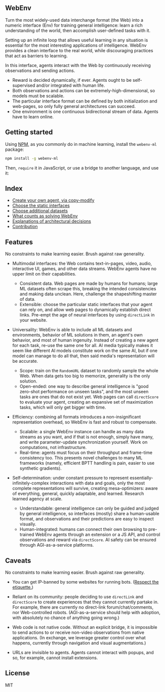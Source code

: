 ## WebEnv

Turn the most widely-used data interchange format (the Web) into a numeric interface (Env) for training general intelligence: learn a rich understanding of the world, then accomplish user-defined tasks with it.

Setting up an infinite loop that allows useful learning in any situation is essential for the most interesting applications of intelligence. WebEnv provides a clean interface to the real world, while discouraging practices that act as barriers to learning.

In this interface, agents interact with the Web by continuously receiving observations and sending actions.

- Reward is decided dynamically, if ever. Agents ought to be self-supervised and/or integrated with human life.
- Both observations and actions can be extremely-high-dimensional, so models must be scalable.
- The particular interface format can be defined by both initialization and web-pages, so only fully general architectures can succeed.
- One environment is one continuous bidirectional stream of data. Agents have to learn online.

## Getting started

Using [NPM](https://www.npmjs.com/), as you commonly do in machine learning, install the `webenv-ml` package:

```bash
npm install -g webenv-ml
```

Then, `require` it in JavaScript, or use a bridge to another language, and use it:

## Index

- [Create your own agent, via copy-modify](https://github.com/antipurity/webenv/tree/master/examples)
- [Choose the static interfaces](https://github.com/antipurity/webenv/blob/master/docs/INTERFACES.md)
- [Choose additional datasets](https://github.com/antipurity/webenv/tree/master/tools)
- [What counts as solving WebEnv](https://github.com/antipurity/webenv/blob/master/docs/AGENTS.md)
- [Explanations of architectural decisions](https://github.com/antipurity/webenv/blob/master/docs/questionable.md)
- [Contribution](https://github.com/antipurity/webenv/blob/master/docs/FUTURE.md)

## Features

No constraints to make learning easier. Brush against raw generality.

- Multimodal interfaces: the Web contains text-in-pages, video, audio, interactive UI, games, and other data streams. WebEnv agents have no upper limit on their capabilities.
    - Consistent data. Web pages are made by humans for humans; large ML datasets often scrape this, breaking the intended consistencies and making data unclean. Here, challenge the shapeshifting master of data.
    - Extensible: choose the particular static interfaces that your agent can rely on, and allow web pages to dynamically establish direct links. Pre-empt the age of neural interfaces by using `directLink` in your website.

- Universality: WebEnv is able to include all ML datasets and environments, behavior of ML solutions in them, an agent's own behavior, and most of human ingenuity. Instead of creating a new agent for each task, re-use the same one for all. AI media typically makes it seem like different AI models constitute work on the same AI, but if one model can manage to do all that, then said media's representation will be accurate.
    - Scope: train on the `RandomURL` dataset to randomly sample the whole Web. When data gets too big to memorize, generality is the only solution.
    - Open-ended: one way to describe general intelligence is "good zero-shot performance on unseen tasks", and the most unseen tasks are ones that do not exist yet. Web pages can call `directScore` to evaluate your agent, creating an expansive set of maximization tasks, which will only get bigger with time.

- Efficiency: combining all formats introduces a non-insignificant representation overhead, so WebEnv is fast and robust to compensate.
    - Scalable: a single WebEnv instance can handle as many data streams as you want, and if that is not enough, simply have many, and write parameter-update synchronization yourself. Work on computations, not infrastructure.
    - Real-time: agents must focus on their throughput and frame-time consistency too. This presents novel challenges to many ML frameworks (namely, efficient BPTT handling is pain, easier to use synthetic gradients).

- Self-determination: under constant pressure to represent essentially-infinitely-complex interactions with data and goals, only the most complete representations will survive, creating mesa-optimizers: aware of everything, general, quickly adaptable, and learned. Research learned agency at scale.
    - Understandable: general intelligence can only be guided and judged by general intelligence, so interfaces (mostly) share a human-usable format, and observations and their predictions are easy to inspect visually.
    - Human-integrated: humans can connect their own browsing to pre-trained WebEnv agents through an extension or a JS API, and control observations and reward via `directScore`. AI safety can be ensured through AGI-as-a-service platforms.

## Caveats

No constraints to make learning easier. Brush against raw generality.

- You can get IP-banned by some websites for running bots. ([Respect ](https://www.w3.org/wiki/Write_Web_Crawler)[the etiquette.](http://www.robotstxt.org/guidelines.html))

- Reliant on its community: people deciding to use `directLink` and `directScore` to create experiences that they cannot currently partake in. For example, there are currently no direct-link forum/chat/comments, nor Web-controlled robots. (AGI-as-a-service should help with adoption, with absolutely no chance of anything going wrong.)

- Web code is not native code. Without an explicit bridge, it is impossible to send actions to or receive non-video observations from native applications. (In exchange, we leverage greater control over what happens, currently through navigation and visual augmentations.)

- URLs are invisible to agents. Agents cannot interact with popups, and so, for example, cannot install extensions.

## License

MIT